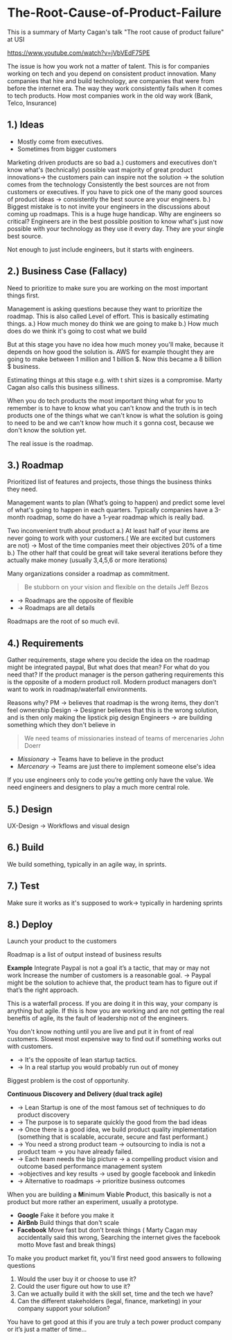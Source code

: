 # The-Root-Cause-of-Product-Failure

This is a summary of Marty Cagan's talk "The root cause of product failure" at USI

https://www.youtube.com/watch?v=jVbVEdF75PE


The issue is how you work not a matter of talent. This is for companies working on tech and you depend on consistent product innovation.
Many companies that hire and build technology, are companies that were from before the internet era. The way they work consistently fails when it comes to tech products. How most companies work in the old way work (Bank, Telco, Insurance)

## 1.) Ideas
- Mostly come from executives. 
- Sometimes from bigger customers

Marketing driven products are so bad
a.) customers and executives don't know what's (technically) possible
vast majority of great product innovations-> the customers pain can inspire not the solution -> the solution comes from the technology
Consistently the best sources are not from customers or executives. If you have to pick one of the many good sources of product ideas -> consistently  the best source are your engineers.
b.) Biggest mistake is to not invite your engineers in the discussions about coming up roadmaps. This is a huge huge handicap.
Why are engineers so critical?
Engineers are in the best possible position to know what's just now possible with your technology as they use it every day. They are your single best source.


Not enough to just include engineers, but it starts with engineers.

## 2.) Business Case (Fallacy) 
Need to prioritize to make sure you are working on the most important things first.

Management is asking questions because they want to prioritize the roadmap.
This is also called Level of effort. This is basically estimating things.
a.) How much money do think we are going to make
b.) How much does do we think it's going to cost what we build

But at this stage you have no idea how much money you'll make, because it depends on how good the solution is. 
AWS for example thought they are going to make between 1 million and 1 billion $.
Now this became a 8 billion $ business.

Estimating things at this stage e.g. with t shirt sizes is a compromise. Marty Cagan also calls this business silliness. 


When you do tech products the most important thing what for you to remember is to have to know what you can't know and the truth is in tech products one of the things what we can't know is what the solution is going to need to be and we can't know how much it s gonna cost, because we don't know the solution yet.

The real issue is the roadmap.

## 3.) Roadmap
Prioritized list of features and projects, those things the business thinks they need. 

Management wants to plan (What’s going to happen) and predict some level of what's going to happen in each quarters. Typically companies have a 3-month roadmap, some do have a 1-year roadmap which is really bad.

Two inconvenient truth about product
a.) At least half of your items are never going to work with your customers.( We are excited but customers are not) -> Most of the time companies meet their objectives 20% of a time
b.) The other half that could be great will take several iterations before they actually make money (usually 3,4,5,6 or more iterations)

Many organizations consider a roadmap as commitment.

>Be stubborn on your vision and flexible on the details
Jeff Bezos

- -> Roadmaps are the opposite of flexible
- -> Roadmaps are all details

Roadmaps are the root of so much evil.


## 4.) Requirements
Gather requirements, stage where you decide the idea on the roadmap might be integrated paypal, But what does that mean? For what do you need that?
If the product manager is the person gathering requirements this is the opposite of a modern product roll. Modern product managers don’t want to work in roadmap/waterfall environments.

Reasons why?
PM -> believes that roadmap is the wrong items, they don't feel ownership
Design -> Designer believes that this is the wrong solution, and is then only making the lipstick pig design
Engineers -> are building something which they don't believe in

> We need teams of missionaries instead of teams of mercenaries 
John Doerr

- *Missionary* -> Teams have to believe in the product
- *Mercenary* ->  Teams are just there to implement someone else's idea

If you use engineers only to code you’re getting only have the value.
We need engineers and designers to play a much more central role.


## 5.) Design
UX-Design -> Workflows and visual design

## 6.) Build
We build something, typically in an agile way, in sprints.

## 7.) Test
Make sure it works as it's supposed to work-> typically in hardening sprints

## 8.) Deploy
Launch your product to the customers


Roadmap is a list of output instead of business results

**Example**
Integrate Paypal is not a goal it’s a tactic, that may or may not work
Increase the number of customers is a reasonable goal. -> Paypal might be the solution to achieve that, the product team has to figure out if that’s the right approach.

This is a waterfall process. If you are doing it in this way, your company is anything but agile.
If this is how you are working and are not getting the real beneftis of agile, its the fault of leadership not of the engineers.

You don't know nothing until you are live and put it in front of real customers.
Slowest most expensive way to find out if something works out with customers.
- -> It's the opposite of lean startup tactics.
- -> In a real startup you would probably run out of money

Biggest problem is the cost of opportunity.

**Continuous Discovery and Delivery (dual track agile)**
- -> Lean Startup is one of the most famous set of techniques to do product discovery
- -> The purpose is to separate quickly the good from the bad ideas
- -> Once there is a good idea, we build product quality implementation (something that is scalable, accurate, secure and fast performant.)
- -> You need a strong product team -> outsourcing to india is not a product team -> you have already failed.
- -> Each team needs the big picture -> a compelling product vision and outcome based performance management system
- ->objectives and key results -> used by google facebook and linkedin
- -> Alternative to roadmaps -> prioritize business outcomes

When you are building a **M**inimum **V**iable **P**roduct, this basically is not a product but more rather an experiment, usually a prototype.
- **Google** Fake it before you make it
- **AirBnb** Build things that don't scale
- **Facebook** Move fast but don’t break things ( Marty Cagan may accidentally said this wrong, Searching the internet gives the facebook motto Move fast and break things)

To make you product market fit, you'll first need good answers to following questions
1. Would the user buy it or choose to use it?
2. Could the user figure out how to use it?
3. Can we actually build it with the skill set, time and the tech we have?
4. Can the different stakeholders (legal, finance, marketing) in your company support your solution?

You have to get good at this if you are truly a tech power product company or it’s just a matter of time...

